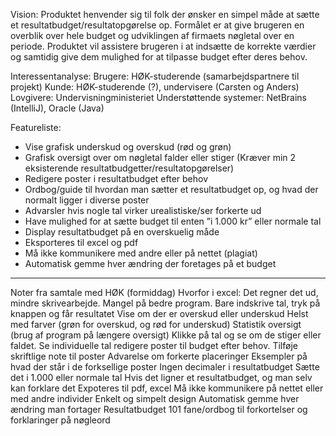 Vision:
Produktet henvender sig til folk der ønsker en simpel måde at sætte et resultatbudget/resultatopgørelse op. Formålet er at give brugeren en overblik over hele budget og udviklingen af firmaets nøgletal over en periode. Produktet vil assistere brugeren i at indsætte de korrekte værdier og samtidig give dem mulighed for at tilpasse budget efter deres behov.

Interessentanalyse:
Brugere: HØK-studerende (samarbejdspartnere til projekt)
Kunde: HØK-studerende (?), undervisere (Carsten og Anders)
Lovgivere: Undervisningministeriet
Understøttende systemer: NetBrains (IntelliJ), Oracle (Java)

Featureliste:
-	Vise grafisk underskud og overskud (rød og grøn)
-	Grafisk oversigt over om nøgletal falder eller stiger (Kræver min 2 eksisterende resultatbudgetter/resultatopgørelser)
-	Redigere poster i resultatbudget efter behov
-	Ordbog/guide til hvordan man sætter et resultatbudget op, og hvad der normalt ligger i diverse poster
-	Advarsler hvis nogle tal virker urealistiske/ser forkerte ud
-	Have mulighed for at sætte budget til enten ”i 1.000 kr” eller normale tal
-	Display resultatbudget på en overskuelig måde
-	Eksporteres til excel og pdf
-	Må ikke kommunikere med andre eller på nettet (plagiat)
-	Automatisk gemme hver ændring der foretages på et budget 
 
-----------------------------------------------------------------------------------------------------------------------------------------------------------------

Noter fra samtale med HØK (formiddag)
Hvorfor i excel: Det regner det ud, mindre skrivearbejde. Mangel på bedre program.
Bare indskrive tal, tryk på knappen og får resultatet
Vise om der er overskud eller underskud
Helst med farver (grøn for overskud, og rød for underskud)
Statistik oversigt (brug af program på længere oversigt)
Klikke på tal og se om de stiger eller faldet. Se individuelle tal
redigere poster til budget efter behov.
Tilføje skriftlige note til poster
Advarelse om forkerte placeringer
Eksempler på hvad der står i de forksellige poster
Ingen decimaler i resultatbudget
Sætte det i 1.000 eller normale tal
Hvis det ligner et resultatbudget, og man selv kan forklare det
Expoteres til pdf, excel
Må ikke kommunikere på nettet eller med andre individer
Enkelt og simpelt design
Automatisk gemme hver ændring man fortager
Resultatbudget 101 fane/ordbog til forkortelser og forklaringer på nøgleord

